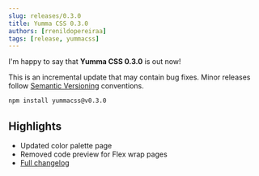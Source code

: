 ```yaml
---
slug: releases/0.3.0
title: Yumma CSS 0.3.0
authors: [rrenildopereiraa]
tags: [release, yummacss]
---
```


I'm happy to say that **Yumma CSS 0.3.0** is out now!

This is an incremental update that may contain bug fixes. Minor releases follow [Semantic Versioning](https://docs.npmjs.com/about-semantic-versioning) conventions.

```bash
npm install yummacss@v0.3.0
```

## Highlights
- Updated color palette page
- Removed code preview for Flex wrap pages
- [Full changelog](https://github.com/yumma-lib/yumma-css/releases/tag/v0.3.0)